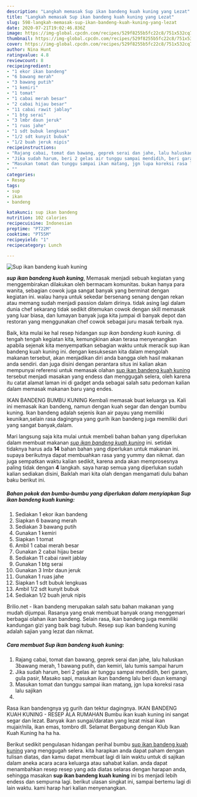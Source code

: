 ```yaml
---
description: "Langkah memasak Sup ikan bandeng kuah kuning yang Lezat"
title: "Langkah memasak Sup ikan bandeng kuah kuning yang Lezat"
slug: 598-langkah-memasak-sup-ikan-bandeng-kuah-kuning-yang-lezat
date: 2020-07-21T19:02:46.836Z
image: https://img-global.cpcdn.com/recipes/529f8255b5fc22c8/751x532cq70/sup-ikan-bandeng-kuah-kuning-foto-resep-utama.jpg
thumbnail: https://img-global.cpcdn.com/recipes/529f8255b5fc22c8/751x532cq70/sup-ikan-bandeng-kuah-kuning-foto-resep-utama.jpg
cover: https://img-global.cpcdn.com/recipes/529f8255b5fc22c8/751x532cq70/sup-ikan-bandeng-kuah-kuning-foto-resep-utama.jpg
author: Nina Hunt
ratingvalue: 4.8
reviewcount: 8
recipeingredient:
- "1 ekor ikan bandeng"
- "6 bawang merah"
- "3 bawang putih"
- "1 kemiri"
- "1 tomat"
- "1 cabai merah besar"
- "2 cabai hijau besar"
- "11 cabai rawit jablay"
- "1 btg serai"
- "3 lmbr daun jeruk"
- "1 ruas jahe"
- "1 sdt bubuk lengkuas"
- "1/2 sdt kunyit bubuk"
- "1/2 buah jeruk nipis"
recipeinstructions:
- "Rajang cabai, tomat dan bawang, geprek serai dan jahe, lalu haluskan 3bawang merah, 1 bawang putih, dan kemiri, lalu tumis sampai harum"
- "Jika sudah harum, beri 2 gelas air tunggu sampai mendidih, beri garam, gula pasir, Masako sapi, masukan ikan bandeng lalu beri daun kemangi"
- "Masukan tomat dan tunggu sampai ikan matang, jgn lupa koreksi rasa lalu sajikan"
- ""
categories:
- Resep
tags:
- sup
- ikan
- bandeng

katakunci: sup ikan bandeng 
nutrition: 102 calories
recipecuisine: Indonesian
preptime: "PT22M"
cooktime: "PT55M"
recipeyield: "1"
recipecategory: Lunch

---
```



![Sup ikan bandeng kuah kuning](https://img-global.cpcdn.com/recipes/529f8255b5fc22c8/751x532cq70/sup-ikan-bandeng-kuah-kuning-foto-resep-utama.jpg)

<b><i>sup ikan bandeng kuah kuning</i></b>, Memasak menjadi sebuah kegiatan yang menggembirakan dilakukan oleh bermacam komunitas. bukan hanya para wanita, sebagian cowok juga sangat banyak yang berminat dengan kegiatan ini. walau hanya untuk sekedar bersenang senang dengan rekan atau memang sudah menjadi passion dalam dirinya. tidak asing lagi dalam dunia chef sekarang tidak sedikit ditemukan cowok dengan skill memasak yang luar biasa, dan lumayan banyak juga kita jumpai di banyak depot dan restoran yang menggunakan chef cowok sebagai juru masak terbaik nya.

Baik, kita mulai ke hal resep hidangan <i>sup ikan bandeng kuah kuning</i>. di tengah tengah kegiatan kita, kemungkinan akan terasa menyenangkan apabila sejenak kita menyempatkan sebagian waktu untuk meracik sup ikan bandeng kuah kuning ini. dengan kesuksesan kita dalam mengolah makanan tersebut, akan menjadikan diri anda bangga oleh hasil makanan anda sendiri. dan juga disini dengan perantara situs ini kalian akan mempunyai referensi untuk memasak olahan <u>sup ikan bandeng kuah kuning</u> tersebut menjadi masakan yang endess dan menggugah selera, oleh karena itu catat alamat laman ini di gadget anda sebagai salah satu pedoman kalian dalam memasak makanan baru yang endes.

IKAN BANDENG BUMBU KUNING Kembali memasak buat keluarga ya. Kali ini memasak ikan bandeng, namun dengan kuah segar dan dengan bumbu kuning. Ikan bandeng adalah sejenis ikan air payau yang memiliki keunikan,selain rasa dagingnya yang gurih ikan bandeng juga memiliki duri yang sangat banyak,dalam.


Mari langsung saja kita mulai untuk membeli bahan bahan yang diperlukan dalam membuat makanan <u><i>sup ikan bandeng kuah kuning</i></u> ini. setidak tidaknya harus ada <b>14</b> bahan bahan yang diperlukan untuk makanan ini. supaya berikutnya dapat membuahkan rasa yang yummy dan nikmat. dan juga sempatkan waktu kalian sedikit, karena anda akan memprosesnya paling tidak dengan <b>4</b> langkah. saya harap semua yang diperlukan sudah kalian sediakan disini, Baiklah mari kita olah dengan mengamati dulu bahan baku berikut ini.

<!--inarticleads1-->

##### Bahan pokok dan bumbu-bumbu yang diperlukan dalam menyiapkan Sup ikan bandeng kuah kuning:

1. Sediakan 1 ekor ikan bandeng
1. Siapkan 6 bawang merah
1. Sediakan 3 bawang putih
1. Gunakan 1 kemiri
1. Siapkan 1 tomat
1. Ambil 1 cabai merah besar
1. Gunakan 2 cabai hijau besar
1. Sediakan 11 cabai rawit jablay
1. Gunakan 1 btg serai
1. Gunakan 3 lmbr daun jeruk
1. Gunakan 1 ruas jahe
1. Siapkan 1 sdt bubuk lengkuas
1. Ambil 1/2 sdt kunyit bubuk
1. Sediakan 1/2 buah jeruk nipis


Brilio.net - Ikan bandeng merupakan salah satu bahan makanan yang mudah dijumpai. Rasanya yang enak membuat banyak orang menggemari berbagai olahan ikan bandeng. Selain rasa, ikan bandeng juga memiliki kandungan gizi yang baik bagi tubuh. Resep sup ikan bandeng kuning adalah sajian yang lezat dan nikmat. 

<!--inarticleads2-->

##### Cara membuat Sup ikan bandeng kuah kuning:

1. Rajang cabai, tomat dan bawang, geprek serai dan jahe, lalu haluskan 3bawang merah, 1 bawang putih, dan kemiri, lalu tumis sampai harum
1. Jika sudah harum, beri 2 gelas air tunggu sampai mendidih, beri garam, gula pasir, Masako sapi, masukan ikan bandeng lalu beri daun kemangi
1. Masukan tomat dan tunggu sampai ikan matang, jgn lupa koreksi rasa lalu sajikan
1. 


Rasa ikan bandengnya yg gurih dan tektur dagingnya. IKAN BANDENG KUAH KUNING - RESEP ALA RUMAHAN Bumbu ikan kuah kuning ini sangat segar dan lezat. Banyak ikan sungai/daratan yang lezat misal ikan mujair/nila, ikan emas, tombro dll. Selamat Bergabung dengan Klub Ikan Kuah Kuning ha ha ha. 

Berikut sedikit pengulasan hidangan perihal bumbu <u>sup ikan bandeng kuah kuning</u> yang menggugah selera. kita harapkan anda dapat paham dengan tulisan diatas, dan kamu dapat membuat lagi di lain waktu untuk di sajikan dalam aneka acara acara keluarga atau sahabat kalian. anda dapat menambahkan resep resep yang ada diatas selaras dengan harapan anda, sehingga masakan <b>sup ikan bandeng kuah kuning</b> ini bs menjadi lebih endess dan sempurna lagi. berikut ulasan singkat ini, sampai bertemu lagi di lain waktu. kami harap hari kalian menyenangkan.
